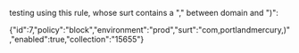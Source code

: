 testing using this rule, whose surt contains a "," between domain and ")":

{"id":7,"policy":"block","environment":"prod","surt":"com,portlandmercury,)","enabled":true,"collection":"15655"}
